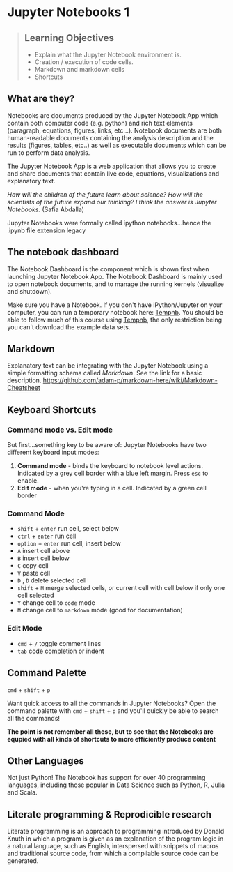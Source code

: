 # Jupyter Notebooks 1

> ## Learning Objectives
>
> *   Explain what the Jupyter Notebook environment is.
> *   Creation / execution of code cells.
> *   Markdown and markdown cells
> *   Shortcuts


## What are they?

Notebooks are documents produced by the Jupyter Notebook App which contain both computer code (e.g. python) and rich text elements (paragraph, equations, figures, links, etc...). Notebook documents are both human-readable documents containing the analysis description and the results (figures, tables, etc..) as well as executable documents which can be run to perform data analysis.

The Jupyter Notebook App is a web application that allows you to create and share documents that contain live code, equations, visualizations and explanatory text.

_How will the children of the future learn about science? How will the scientists of the future expand our thinking? I think the answer is Jupyter Notebooks._ (Safia Abdalla)

Jupyter Notebooks were formally called ipython notebooks...hence the .ipynb file extension legacy

## The notebook dashboard

The Notebook Dashboard is the component which is shown first when launching Jupyter Notebook App. The Notebook Dashboard is mainly used to open notebook documents, and to manage the running kernels (visualize and shutdown).

Make sure you have a Notebook. If you don't have iPython/Jupyter on your computer, you can run a temporary notebook here:
[Tempnb](https://tmpnb.org/). You should be able to follow much of this course using [Tempnb](https://tmpnb.org/), the only restriction being you can't download the example data sets. 


## Markdown

Explanatory text can be integrating with the Jupyter Notebook using a simple formatting schema called _Markdown_. See the link for a basic description.
https://github.com/adam-p/markdown-here/wiki/Markdown-Cheatsheet

## Keyboard Shortcuts

### Command mode vs. Edit mode

But first...something key to be aware of: Jupyter Notebooks have two different keyboard input modes:

1. **Command mode** - binds the keyboard to notebook level actions. Indicated by a grey cell border with a blue left margin. Press `esc` to enable.
2. **Edit mode** - when you're typing in a cell. Indicated by a green cell border


### Command Mode

- `shift` + `enter` run cell, select below
- `ctrl` + `enter` run cell
- `option` + `enter` run cell, insert below
- `A` insert cell above
- `B` insert cell below
- `C` copy cell
- `V` paste cell
- `D` , `D` delete selected cell
- `shift` + `M` merge selected cells, or current cell with cell below if only one cell selected
- `Y` change cell to `code` mode
- `M` change cell to `markdown` mode (good for documentation)


### Edit Mode


- `cmd` + `/` toggle comment lines
- `tab` code completion or indent

## Command Palette

`cmd` + `shift` + `p`

Want quick access to all the commands in Jupyter Notebooks? Open the command palette with `cmd` + `shift` + `p` and you'll quickly be able to search all the commands!

__The point is not remember all these, but to see that the Notebooks are equpied with all kinds of shortcuts to more efficiently produce content__

## Other Languages

Not just Python! The Notebook has support for over 40 programming languages, including those popular in Data Science such as Python, R, Julia and Scala.


## Literate programming & Reprodicible research 

Literate programming is an approach to programming introduced by Donald Knuth in which a program is given as an explanation of the program logic in a natural language, such as English, interspersed with snippets of macros and traditional source code, from which a compilable source code can be generated.

